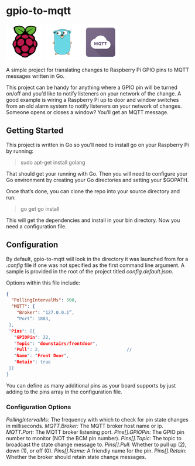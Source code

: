 # gpio-to-mqtt

<img src="./assets/raspberrypi.png" alt="Raspberry Pi" height="100"> <img src="./assets/golang.png" alt="Golang" height="100"> <img src="./assets/mqtt.png" alt="MQTT" height="100">

A simple project for translating changes to Raspberry Pi GPIO pins to MQTT messages written in Go.

This project can be handy for anything where a GPIO pin will be turned on/off and you’d like to notify listeners on your network of the change. A good example is wiring a Raspberry Pi up to door and window switches from an old alarm system to notify listeners on your network of changes. Someone opens or closes a window? You’ll get an MQTT message.

## Getting Started

This project is written in Go so you’ll need to install go on your Raspberry Pi by running:

> sudo apt-get install golang

That should get your running with Go. Then you will need to configure your Go environment by creating your Go directories and setting your $GOPATH.

Once that’s done, you can clone the repo into your source directory and run:

> go get
> go install

This will get the dependencies and install in your bin directory. Now you need a configuration file.

## Configuration

By default, gpio-to-mqtt will look in the directory it was launched from for a *.config* file if one was not specified as the first command line argument. A sample is provided in the root of the project titled *config.default.json.*

Options within this file include:

```json
{
  "PollingIntervalMs": 500,
  "MQTT": {
    "Broker": "127.0.0.1”,
    “Port”: 1883,
 },
 "Pins": [{
   "GPIOPin": 22,
   "Topic": "downstairs/frontdoor",
   "Pull": 2,					              //
   "Name": "Front Door",
   "Retain": true
 }]
}
```

You can define as many additional pins as your board supports by just adding to the pins array in the configuration file.

### Configuration Options

*PollingIntervalMs:* The frequency with which to check for pin state changes in milliseconds.
*MQTT.Broker:* The MQTT broker host name or ip.
*MQTT.Port:* The MQTT broker listening port.
*Pins[].GPIOPin:* The GPIO pin number to monitor (NOT the BCM pin number).
*Pins[].Topic:* The topic to broadcast the state change message to.
*Pins[].Pull:* Whether to pull up (2), down (1), or off (0).
*Pins[].Name:* A friendly name for the pin.
*Pins[].Retain:* Whether the broker should retain state change messages.
